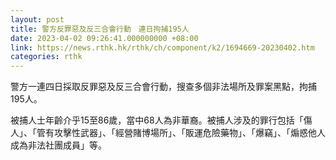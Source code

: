 ```yaml
---
layout: post
title: 警方反罪惡及反三合會行動　連日拘捕195人
date: 2023-04-02 09:26:41.000000000 +08:00
link: https://news.rthk.hk/rthk/ch/component/k2/1694669-20230402.htm
categories: rthk
---
```


警方一連四日採取反罪惡及反三合會行動，搜查多個非法場所及罪案黑點，拘捕195人。

被捕人士年齡介乎15至86歲，當中68人為非華裔。被捕人涉及的罪行包括「傷人」、「管有攻擊性武器」、「經營賭博場所」、「販運危險藥物」、「爆竊」、「煽惑他人成為非法社團成員」等。
